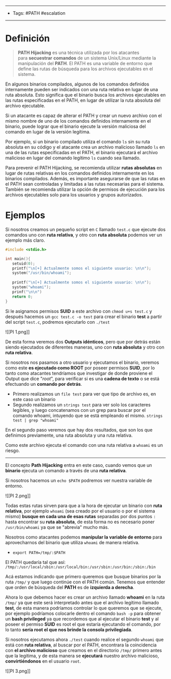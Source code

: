 ----
- Tags: #PATH #escalation 
----
# Definición

> **PATH Hijacking** es una técnica utilizada por los atacantes para **secuestrar** **comandos** de un sistema Unix/Linux mediante la manipulación del **PATH**. El PATH es una variable de entorno que define las rutas de búsqueda para los archivos ejecutables en el sistema.

En algunos binarios compilados, algunos de los comandos definidos internamente pueden ser indicados con una ruta relativa en lugar de una ruta absoluta. Esto significa que el binario busca los archivos ejecutables en las rutas especificadas en el PATH, en lugar de utilizar la ruta absoluta del archivo ejecutable.

Si un atacante es capaz de alterar el PATH y crear un nuevo archivo con el mismo nombre de uno de los comandos definidos internamente en el binario, puede lograr que el binario ejecute la versión maliciosa del comando en lugar de la versión legítima.

Por ejemplo, si un binario compilado utiliza el comando ``ls`` sin su ruta absoluta en su código y el atacante crea un archivo malicioso llamado ``ls`` en una de las rutas especificadas en el PATH, el binario ejecutará el archivo malicioso en lugar del comando legítimo ``ls`` cuando sea llamado.

Para prevenir el PATH Hijacking, se recomienda utilizar **rutas absolutas** en lugar de rutas relativas en los comandos definidos internamente en los binarios compilados. Además, es importante asegurarse de que las rutas en el PATH sean controladas y limitadas a las rutas necesarias para el sistema. También se recomienda utilizar la opción de permisos de ejecución para los archivos ejecutables solo para los usuarios y grupos autorizados.

# Ejemplos

Si nosotros creamos un pequeño script en ``C`` llamado ``test.c`` que ejecute dos comandos uno con **ruta relativa**, y otro con **ruta absoluta** podemos ver un ejemplo más claro.

 ```C
#include <stdio.h>

int main(){
	setuid(0);
	printf("\n[+] Actualmente somos el siguiente usuario: \n\n");
	system("/usr/bin/whoami");
	
	printf("\n[+] Actualmente somos el siguiente usuario: \n\n");
	system("whoami");
	prinf("\n\n")
	return 0;
}
```

Si le asignamos permisos **SUID** a este archivo con ``chmod u+s test.c`` y después hacemos un ``gcc test.c -o test`` para crear el binario **test** a partir del script ``test.c``, podremos ejecutarlo con ``./test``

![[PI 1.png]]

De esta forma veremos dos **Outputs idénticos**, pero que por detrás están siendo ejecutados de diferentes maneras, uno con **ruta absoluta** y otro con **ruta relativa**.

Si nosotros nos pasamos a otro usuario y ejecutamos el binario, veremos como este **es ejecutado como ROOT** por poseer permisos **SUID**, por lo tanto como atacantes tendríamos que investigar de donde proviene el Output que dice "*root*", para verificar si es una **cadena de texto** o se está efectuando un **comando por detrás**.

- Primero realizamos un ``file test`` para ver que tipo de archivo es, en este caso un binario
- Segundo realizamos un ``strings test`` para ver solo los caracteres legibles, y luego concatenamos con un grep para buscar por el comando whoami, intuyendo que se está empleando el mismo. ``strings test | grep "whoami"``

En el segundo paso veremos que hay dos resultados, que son los que definimos previamente, una ruta absoluta y una ruta relativa.

Como este archivo ejecuta el comando con una ruta relativa a ``whoami`` es un riesgo.

----

El concepto **Path Hijacking** entra en este caso, cuando vemos que un **binario** ejecuta un comando a través de una **ruta relativa**.

Si nosotros hacemos un ``echo $PATH`` podremos ver nuestra variable de entorno.

![[PI 2.png]]

Todas estas rutas sirven para que a la hora de ejecutar un binario con **ruta relativa**, por ejemplo ``whoami`` (sea creado por el usuario o por el sistema mismo) **busque en cada una de esas rutas** separadas por dos puntos ``:`` hasta encontrar su **ruta absoluta**, de esta forma no es necesario poner ``/usr/bin/whoami`` ya que se "abrevia" mucho más.

Nosotros como atacantes podemos **manipular la variable de entorno** para aprovecharnos del binario que utiliza ``whoami`` de manera relativa.

- ``export PATH=/tmp/:$PATH``

El PATH quedaría tal que así: ``/tmp/:/usr/local/sbin:/usr/local/bin:/usr/sbin:/usr/bin:/sbin:/bin``

Acá estamos indicando que primero queremos que busque binarios por la ruta ``/tmp/`` y que luego continúe con el PATH común. Tenemos que entender que orden de búsqueda del **PATH** es de **izquierda a derecha**.

Ahora lo que debemos hacer es crear un archivo llamado **whoami** en la ruta ``/tmp/`` ya que este será interpretado antes que el archivo legítimo llamado **test**, de esta manera podríamos controlar lo que queremos que se ejecute, por ejemplo podríamos colocarle dentro el comando ``bash -p`` para obtener un **bash privileged** ya que recordemos que al ejecutar el binario **test** y al poseer el permiso **SUID** es root el que estaría ejecutando el comando, por lo tanto **sería root el que nos brinde la consola privilegiada**.

Si nosotros ejecutamos ahora ``./test`` cuando realice el segundo ``whoami`` que está con **ruta relativa**, al buscar por el PATH, encontrara la coincidencia con **el archivo malicioso** que creamos en el directorio ``/tmp/`` primero antes que la legitima, y de esta manera se **ejecutará** nuestro archivo malicioso, **convirtiéndonos** en el usuario ``root``.

![[PI 3.png]]